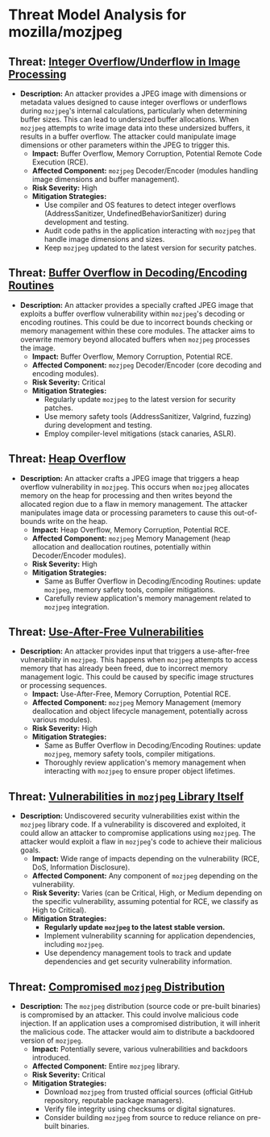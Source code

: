 # Threat Model Analysis for mozilla/mozjpeg

## Threat: [Integer Overflow/Underflow in Image Processing](./threats/integer_overflowunderflow_in_image_processing.md)

*   **Description:** An attacker provides a JPEG image with dimensions or metadata values designed to cause integer overflows or underflows during `mozjpeg`'s internal calculations, particularly when determining buffer sizes. This can lead to undersized buffer allocations. When `mozjpeg` attempts to write image data into these undersized buffers, it results in a buffer overflow. The attacker could manipulate image dimensions or other parameters within the JPEG to trigger this.
    *   **Impact:** Buffer Overflow, Memory Corruption, Potential Remote Code Execution (RCE).
    *   **Affected Component:** `mozjpeg` Decoder/Encoder (modules handling image dimensions and buffer management).
    *   **Risk Severity:** High
    *   **Mitigation Strategies:**
        *   Use compiler and OS features to detect integer overflows (AddressSanitizer, UndefinedBehaviorSanitizer) during development and testing.
        *   Audit code paths in the application interacting with `mozjpeg` that handle image dimensions and sizes.
        *   Keep `mozjpeg` updated to the latest version for security patches.

## Threat: [Buffer Overflow in Decoding/Encoding Routines](./threats/buffer_overflow_in_decodingencoding_routines.md)

*   **Description:** An attacker provides a specially crafted JPEG image that exploits a buffer overflow vulnerability within `mozjpeg`'s decoding or encoding routines. This could be due to incorrect bounds checking or memory management within these core modules. The attacker aims to overwrite memory beyond allocated buffers when `mozjpeg` processes the image.
    *   **Impact:** Buffer Overflow, Memory Corruption, Potential RCE.
    *   **Affected Component:** `mozjpeg` Decoder/Encoder (core decoding and encoding modules).
    *   **Risk Severity:** Critical
    *   **Mitigation Strategies:**
        *   Regularly update `mozjpeg` to the latest version for security patches.
        *   Use memory safety tools (AddressSanitizer, Valgrind, fuzzing) during development and testing.
        *   Employ compiler-level mitigations (stack canaries, ASLR).

## Threat: [Heap Overflow](./threats/heap_overflow.md)

*   **Description:** An attacker crafts a JPEG image that triggers a heap overflow vulnerability in `mozjpeg`. This occurs when `mozjpeg` allocates memory on the heap for processing and then writes beyond the allocated region due to a flaw in memory management. The attacker manipulates image data or processing parameters to cause this out-of-bounds write on the heap.
    *   **Impact:** Heap Overflow, Memory Corruption, Potential RCE.
    *   **Affected Component:** `mozjpeg` Memory Management (heap allocation and deallocation routines, potentially within Decoder/Encoder modules).
    *   **Risk Severity:** High
    *   **Mitigation Strategies:**
        *   Same as Buffer Overflow in Decoding/Encoding Routines: update `mozjpeg`, memory safety tools, compiler mitigations.
        *   Carefully review application's memory management related to `mozjpeg` integration.

## Threat: [Use-After-Free Vulnerabilities](./threats/use-after-free_vulnerabilities.md)

*   **Description:** An attacker provides input that triggers a use-after-free vulnerability in `mozjpeg`. This happens when `mozjpeg` attempts to access memory that has already been freed, due to incorrect memory management logic. This could be caused by specific image structures or processing sequences.
    *   **Impact:** Use-After-Free, Memory Corruption, Potential RCE.
    *   **Affected Component:** `mozjpeg` Memory Management (memory deallocation and object lifecycle management, potentially across various modules).
    *   **Risk Severity:** High
    *   **Mitigation Strategies:**
        *   Same as Buffer Overflow in Decoding/Encoding Routines: update `mozjpeg`, memory safety tools, compiler mitigations.
        *   Thoroughly review application's memory management when interacting with `mozjpeg` to ensure proper object lifetimes.

## Threat: [Vulnerabilities in `mozjpeg` Library Itself](./threats/vulnerabilities_in__mozjpeg__library_itself.md)

*   **Description:**  Undiscovered security vulnerabilities exist within the `mozjpeg` library code. If a vulnerability is discovered and exploited, it could allow an attacker to compromise applications using `mozjpeg`. The attacker would exploit a flaw in `mozjpeg`'s code to achieve their malicious goals.
    *   **Impact:** Wide range of impacts depending on the vulnerability (RCE, DoS, Information Disclosure).
    *   **Affected Component:** Any component of `mozjpeg` depending on the vulnerability.
    *   **Risk Severity:** Varies (can be Critical, High, or Medium depending on the specific vulnerability, assuming potential for RCE, we classify as High to Critical).
    *   **Mitigation Strategies:**
        *   **Regularly update `mozjpeg` to the latest stable version.**
        *   Implement vulnerability scanning for application dependencies, including `mozjpeg`.
        *   Use dependency management tools to track and update dependencies and get security vulnerability information.

## Threat: [Compromised `mozjpeg` Distribution](./threats/compromised__mozjpeg__distribution.md)

*   **Description:** The `mozjpeg` distribution (source code or pre-built binaries) is compromised by an attacker. This could involve malicious code injection. If an application uses a compromised distribution, it will inherit the malicious code. The attacker would aim to distribute a backdoored version of `mozjpeg`.
    *   **Impact:** Potentially severe, various vulnerabilities and backdoors introduced.
    *   **Affected Component:** Entire `mozjpeg` library.
    *   **Risk Severity:** Critical
    *   **Mitigation Strategies:**
        *   Download `mozjpeg` from trusted official sources (official GitHub repository, reputable package managers).
        *   Verify file integrity using checksums or digital signatures.
        *   Consider building `mozjpeg` from source to reduce reliance on pre-built binaries.


